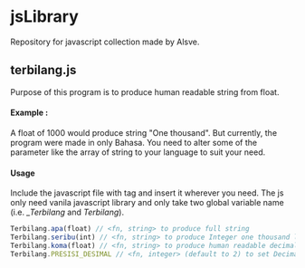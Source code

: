 # jsLibrary
Repository for javascript collection made by Alsve.

## terbilang.js
Purpose of this program is to produce human readable string from float.

#### Example :
A float of 1000 would produce string "One thousand". But currently, the program were made in only Bahasa. You need to alter some of the parameter like the array of string to your language to suit your need.

#### Usage
Include the javascript file with tag and insert it wherever you need. The js only need vanila javascript library and only take two global variable name (i.e. _\_Terbilang_ and _Terbilang_).

```javascript 
Terbilang.apa(float) // <fn, string> to produce full string
Terbilang.seribu(int) // <fn, string> to produce Integer one thousand less to human readable string.
Terbilang.koma(float) // <fn, string> to produce human readable decimal string.
Terbilang.PRESISI_DESIMAL // <fn, integer> (default to 2) to set Decimal precision.
```
